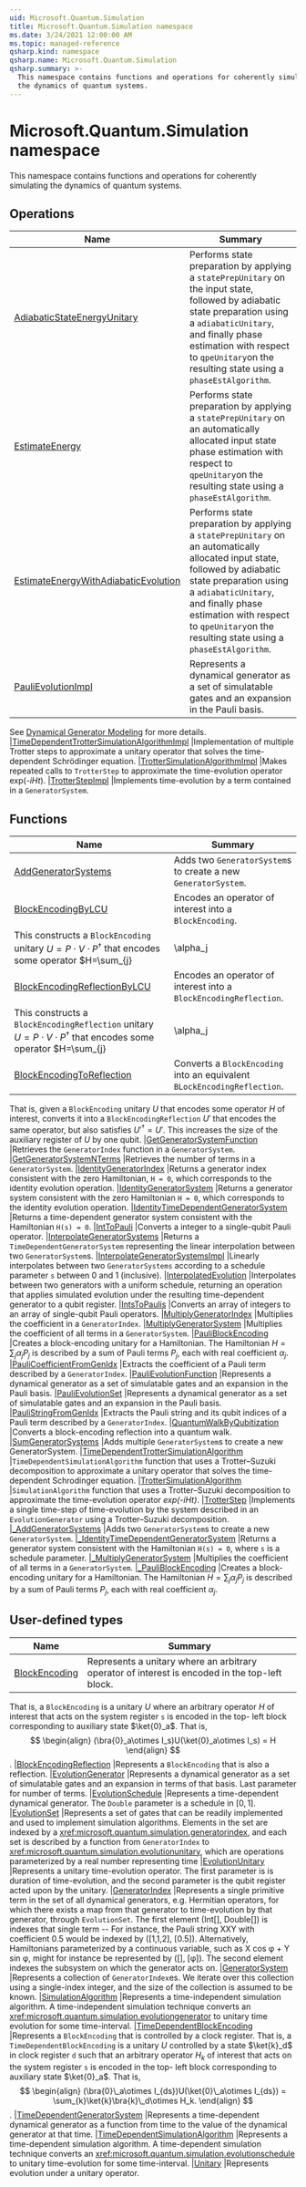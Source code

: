 ```yaml
---
uid: Microsoft.Quantum.Simulation
title: Microsoft.Quantum.Simulation namespace
ms.date: 3/24/2021 12:00:00 AM
ms.topic: managed-reference
qsharp.kind: namespace
qsharp.name: Microsoft.Quantum.Simulation
qsharp.summary: >-
  This namespace contains functions and operations for coherently simulating
  the dynamics of quantum systems.
---
```


# Microsoft.Quantum.Simulation namespace

This namespace contains functions and operations for coherently simulating
the dynamics of quantum systems.


<!-- summaries -->

## Operations

| Name | Summary |
|------|---------|
|[AdiabaticStateEnergyUnitary](xref:Microsoft.Quantum.Simulation.AdiabaticStateEnergyUnitary) |Performs state preparation by applying a `statePrepUnitary` on the input state, followed by adiabatic state preparation using a `adiabaticUnitary`, and finally phase estimation with respect to `qpeUnitary`on the resulting state using a `phaseEstAlgorithm`.
|[EstimateEnergy](xref:Microsoft.Quantum.Simulation.EstimateEnergy) |Performs state preparation by applying a `statePrepUnitary` on an automatically allocated input state phase estimation with respect to `qpeUnitary`on the resulting state using a `phaseEstAlgorithm`.
|[EstimateEnergyWithAdiabaticEvolution](xref:Microsoft.Quantum.Simulation.EstimateEnergyWithAdiabaticEvolution) |Performs state preparation by applying a `statePrepUnitary` on an automatically allocated input state, followed by adiabatic state preparation using a `adiabaticUnitary`, and finally phase estimation with respect to `qpeUnitary`on the resulting state using a `phaseEstAlgorithm`.
|[PauliEvolutionImpl](xref:Microsoft.Quantum.Simulation.PauliEvolutionImpl) |Represents a dynamical generator as a set of simulatable gates and an expansion in the Pauli basis.
See [Dynamical Generator Modeling](/quantum/libraries/data-structures#dynamical-generator-modeling) for more details.
|[TimeDependentTrotterSimulationAlgorithmImpl](xref:Microsoft.Quantum.Simulation.TimeDependentTrotterSimulationAlgorithmImpl) |Implementation of multiple Trotter steps to approximate a unitary operator that solves the time-dependent Schrödinger equation.
|[TrotterSimulationAlgorithmImpl](xref:Microsoft.Quantum.Simulation.TrotterSimulationAlgorithmImpl) |Makes repeated calls to `TrotterStep` to approximate the time-evolution operator exp(_-iHt_).
|[TrotterStepImpl](xref:Microsoft.Quantum.Simulation.TrotterStepImpl) |Implements time-evolution by a term contained in a `GeneratorSystem`.

## Functions

| Name | Summary |
|------|---------|
|[AddGeneratorSystems](xref:Microsoft.Quantum.Simulation.AddGeneratorSystems) |Adds two `GeneratorSystem`s to create a new `GeneratorSystem`.
|[BlockEncodingByLCU](xref:Microsoft.Quantum.Simulation.BlockEncodingByLCU) |Encodes an operator of interest into a `BlockEncoding`.
This constructs a `BlockEncoding` unitary $U=P\cdot V\cdot P^\dagger$ that encodes some operator $H=\sum_{j}|\alpha_j|U_j$ of interest that is a linear combination of unitaries. Typically, $P$ is a state preparation unitary such that $P\ket{0}\_a=\sum_j\sqrt{\alpha_j/\|\vec\alpha\|\_2}\ket{j}\_a$, and $V=\sum_{j}\ket{j}\bra{j}\_a\otimes U_j$.
|[BlockEncodingReflectionByLCU](xref:Microsoft.Quantum.Simulation.BlockEncodingReflectionByLCU) |Encodes an operator of interest into a `BlockEncodingReflection`.
This constructs a `BlockEncodingReflection` unitary $U=P\cdot V\cdot P^\dagger$ that encodes some operator $H=\sum_{j}|\alpha_j|U_j$ of interest that is a linear combination of unitaries. Typically, $P$ is a state preparation unitary such that $P\ket{0}\_a\sum_j\sqrt{\alpha_j/\|\vec\alpha\|\_2}\ket{j}\_a$, and $V=\sum_{j}\ket{j}\bra{j}\_a\otimes U_j$.
|[BlockEncodingToReflection](xref:Microsoft.Quantum.Simulation.BlockEncodingToReflection) |Converts a `BlockEncoding` into an equivalent `BLockEncodingReflection`.
That is, given a `BlockEncoding` unitary $U$ that encodes some operator $H$ of interest, converts it into a `BlockEncodingReflection` $U'$ that encodes the same operator, but also satisfies $U'^\dagger = U'$. This increases the size of the auxiliary register of $U$ by one qubit.
|[GetGeneratorSystemFunction](xref:Microsoft.Quantum.Simulation.GetGeneratorSystemFunction) |Retrieves the `GeneratorIndex` function in a `GeneratorSystem`.
|[GetGeneratorSystemNTerms](xref:Microsoft.Quantum.Simulation.GetGeneratorSystemNTerms) |Retrieves the number of terms in a `GeneratorSystem`.
|[IdentityGeneratorIndex](xref:Microsoft.Quantum.Simulation.IdentityGeneratorIndex) |Returns a generator index consistent with the zero Hamiltonian, `H = 0`, which corresponds to the identity evolution operation.
|[IdentityGeneratorSystem](xref:Microsoft.Quantum.Simulation.IdentityGeneratorSystem) |Returns a generator system consistent with the zero Hamiltonian `H = 0`, which corresponds to the identity evolution operation.
|[IdentityTimeDependentGeneratorSystem](xref:Microsoft.Quantum.Simulation.IdentityTimeDependentGeneratorSystem) |Returns a time-dependent generator system consistent with the Hamiltonian `H(s) = 0`.
|[IntToPauli](xref:Microsoft.Quantum.Simulation.IntToPauli) |Converts a integer to a single-qubit Pauli operator.
|[InterpolateGeneratorSystems](xref:Microsoft.Quantum.Simulation.InterpolateGeneratorSystems) |Returns a `TimeDependentGeneratorSystem` representing the linear interpolation between two `GeneratorSystem`s.
|[InterpolateGeneratorSystemsImpl](xref:Microsoft.Quantum.Simulation.InterpolateGeneratorSystemsImpl) |Linearly interpolates between two `GeneratorSystems` according to a schedule parameter `s` between 0 and 1 (inclusive).
|[InterpolatedEvolution](xref:Microsoft.Quantum.Simulation.InterpolatedEvolution) |Interpolates between two generators with a uniform schedule, returning an operation that applies simulated evolution under the resulting time-dependent generator to a qubit register.
|[IntsToPaulis](xref:Microsoft.Quantum.Simulation.IntsToPaulis) |Converts an array of integers to an array of single-qubit Pauli operators.
|[MultiplyGeneratorIndex](xref:Microsoft.Quantum.Simulation.MultiplyGeneratorIndex) |Multiplies the coefficient in a `GeneratorIndex`.
|[MultiplyGeneratorSystem](xref:Microsoft.Quantum.Simulation.MultiplyGeneratorSystem) |Multiplies the coefficient of all terms in a `GeneratorSystem`.
|[PauliBlockEncoding](xref:Microsoft.Quantum.Simulation.PauliBlockEncoding) |Creates a block-encoding unitary for a Hamiltonian.
The Hamiltonian $H=\sum_{j}\alpha_j P_j$ is described by a sum of Pauli terms $P_j$, each with real coefficient $\alpha_j$.
|[PauliCoefficientFromGenIdx](xref:Microsoft.Quantum.Simulation.PauliCoefficientFromGenIdx) |Extracts the coefficient of a Pauli term described by a `GeneratorIndex`.
|[PauliEvolutionFunction](xref:Microsoft.Quantum.Simulation.PauliEvolutionFunction) |Represents a dynamical generator as a set of simulatable gates and an expansion in the Pauli basis.
|[PauliEvolutionSet](xref:Microsoft.Quantum.Simulation.PauliEvolutionSet) |Represents a dynamical generator as a set of simulatable gates and an expansion in the Pauli basis.
|[PauliStringFromGenIdx](xref:Microsoft.Quantum.Simulation.PauliStringFromGenIdx) |Extracts the Pauli string and its qubit indices of a Pauli term described by a `GeneratorIndex`.
|[QuantumWalkByQubitization](xref:Microsoft.Quantum.Simulation.QuantumWalkByQubitization) |Converts a block-encoding reflection into a quantum walk.
|[SumGeneratorSystems](xref:Microsoft.Quantum.Simulation.SumGeneratorSystems) |Adds multiple `GeneratorSystem`s to create a new GeneratorSystem.
|[TimeDependentTrotterSimulationAlgorithm](xref:Microsoft.Quantum.Simulation.TimeDependentTrotterSimulationAlgorithm) |`TimeDependentSimulationAlgorithm` function that uses a Trotter–Suzuki decomposition to approximate a unitary operator that solves the time-dependent Schrodinger equation.
|[TrotterSimulationAlgorithm](xref:Microsoft.Quantum.Simulation.TrotterSimulationAlgorithm) |`SimulationAlgorithm` function that uses a Trotter–Suzuki decomposition to approximate the time-evolution operator _exp(-iHt)_.
|[TrotterStep](xref:Microsoft.Quantum.Simulation.TrotterStep) |Implements a single time-step of time-evolution by the system described in an `EvolutionGenerator` using a Trotter–Suzuki decomposition.
|[_AddGeneratorSystems](xref:Microsoft.Quantum.Simulation._AddGeneratorSystems) |Adds two `GeneratorSystem`s to create a new `GeneratorSystem`.
|[_IdentityTimeDependentGeneratorSystem](xref:Microsoft.Quantum.Simulation._IdentityTimeDependentGeneratorSystem) |Returns a generator system consistent with the Hamiltonian `H(s) = 0`, where `s` is a schedule parameter.
|[_MultiplyGeneratorSystem](xref:Microsoft.Quantum.Simulation._MultiplyGeneratorSystem) |Multiplies the coefficient of all terms in a `GeneratorSystem`.
|[_PauliBlockEncoding](xref:Microsoft.Quantum.Simulation._PauliBlockEncoding) |Creates a block-encoding unitary for a Hamiltonian.
The Hamiltonian $H=\sum_{j}\alpha_j P_j$ is described by a sum of Pauli terms $P_j$, each with real coefficient $\alpha_j$.

## User-defined types

| Name | Summary |
|------|---------|
|[BlockEncoding](xref:Microsoft.Quantum.Simulation.BlockEncoding) |Represents a unitary where an arbitrary operator of interest is encoded in the top-left block.
That is, a `BlockEncoding` is a unitary $U$ where an arbitrary operator $H$ of interest that acts on the system register `s` is encoded in the top- left block corresponding to auxiliary state $\ket{0}_a$. That is,
$$ \begin{align} (\bra{0}_a\otimes I_s)U(\ket{0}_a\otimes I_s) = H \end{align} $$.
|[BlockEncodingReflection](xref:Microsoft.Quantum.Simulation.BlockEncodingReflection) |Represents a `BlockEncoding` that is also a reflection.
|[EvolutionGenerator](xref:Microsoft.Quantum.Simulation.EvolutionGenerator) |Represents a dynamical generator as a set of simulatable gates and an expansion in terms of that basis.
Last parameter for number of terms.
|[EvolutionSchedule](xref:Microsoft.Quantum.Simulation.EvolutionSchedule) |Represents a time-dependent dynamical generator.
The `Double` parameter is a schedule in $[0, 1]$.
|[EvolutionSet](xref:Microsoft.Quantum.Simulation.EvolutionSet) |Represents a set of gates that can be readily implemented and used to implement simulation algorithms.
Elements in the set are indexed by a  <xref:microsoft.quantum.simulation.generatorindex>, and each set is described by a function from `GeneratorIndex` to  <xref:microsoft.quantum.simulation.evolutionunitary>, which are operations parameterized by a real number representing time
|[EvolutionUnitary](xref:Microsoft.Quantum.Simulation.EvolutionUnitary) |Represents a unitary time-evolution operator.
The first parameter is is duration of time-evolution, and the second parameter is the qubit register acted upon by the unitary.
|[GeneratorIndex](xref:Microsoft.Quantum.Simulation.GeneratorIndex) |Represents a single primitive term in the set of all dynamical generators, e.g. Hermitian operators, for which there exists a map from that generator to time-evolution by that generator, through `EvolutionSet`.
The first element (Int[], Double[]) is indexes that single term -- For instance, the Pauli string XXY with coefficient 0.5 would be indexed by ([1,1,2], [0.5]). Alternatively, Hamiltonians parameterized by a continuous variable, such as X cos φ + Y sin φ, might for instance be represented by ([], [φ]). The second element indexes the subsystem on which the generator acts on.
|[GeneratorSystem](xref:Microsoft.Quantum.Simulation.GeneratorSystem) |Represents a collection of `GeneratorIndex`es.
We iterate over this collection using a single-index integer, and the size of the collection is assumed to be known.
|[SimulationAlgorithm](xref:Microsoft.Quantum.Simulation.SimulationAlgorithm) |Represents a time-independent simulation algorithm.
A time-independent simulation technique converts an <xref:microsoft.quantum.simulation.evolutiongenerator> to unitary time evolution for some time-interval.
|[TimeDependentBlockEncoding](xref:Microsoft.Quantum.Simulation.TimeDependentBlockEncoding) |Represents a `BlockEncoding` that is controlled by a clock register.
That is, a `TimeDependentBlockEncoding` is a unitary $U$ controlled by a state $\ket{k}_d$ in clock register `d` such that an arbitrary operator $H_k$ of interest that acts on the system register `s` is encoded in the top- left block corresponding to auxiliary state $\ket{0}_a$. That is,
$$ \begin{align} (\bra{0}\_a\otimes I_{ds})U(\ket{0}\_a\otimes I_{ds}) = \sum_{k}\ket{k}\bra{k}\_d\otimes H_k. \end{align} $$.
|[TimeDependentGeneratorSystem](xref:Microsoft.Quantum.Simulation.TimeDependentGeneratorSystem) |Represents a time-dependent dynamical generator as a function from time to the value of the dynamical generator at that time.
|[TimeDependentSimulationAlgorithm](xref:Microsoft.Quantum.Simulation.TimeDependentSimulationAlgorithm) |Represents a time-dependent simulation algorithm.
A time-dependent simulation technique converts an <xref:microsoft.quantum.simulation.evolutionschedule> to unitary time-evolution for some time-interval.
|[Unitary](xref:Microsoft.Quantum.Simulation.Unitary) |Represents evolution under a unitary operator.
<!-- /summaries -->
